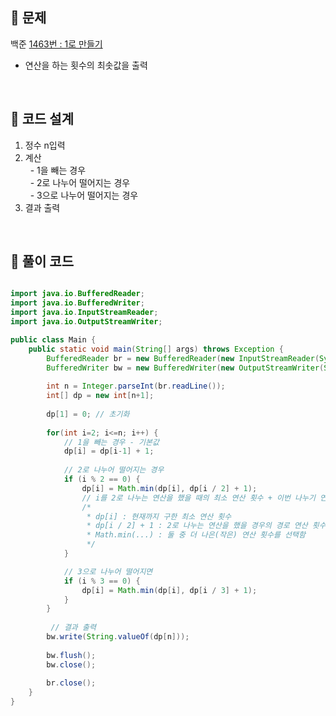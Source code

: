 
## 📌 문제
백준 [1463번 : 1로 만들기](https://www.acmicpc.net/problem/1463)

- 연산을 하는 횟수의 최솟값을 출력

<br>

## 📌 코드 설계
1. 정수 n입력
2. 계산 <br>
  - 1을 빼는 경우 <br>
  - 2로 나누어 떨어지는 경우 <br>
  - 3으로 나누어 떨어지는 경우 <br>
3. 결과 출력


<br>

## 📌 풀이 코드

```java

import java.io.BufferedReader;
import java.io.BufferedWriter;
import java.io.InputStreamReader;
import java.io.OutputStreamWriter;

public class Main {
	public static void main(String[] args) throws Exception {
		BufferedReader br = new BufferedReader(new InputStreamReader(System.in));
		BufferedWriter bw = new BufferedWriter(new OutputStreamWriter(System.out));
		
		int n = Integer.parseInt(br.readLine());
		int[] dp = new int[n+1];
		
		dp[1] = 0; // 초기화
		
		for(int i=2; i<=n; i++) {
			// 1을 빼는 경우 - 기본값
			dp[i] = dp[i-1] + 1;
			
			// 2로 나누어 떨어지는 경우
			if (i % 2 == 0) {
                dp[i] = Math.min(dp[i], dp[i / 2] + 1); 
                // i를 2로 나누는 연산을 했을 때의 최소 연산 횟수 + 이번 나누기 연산 1회 중 더 작은 값을 선택
                /*
                 * dp[i] : 현재까지 구한 최소 연산 횟수
				 * dp[i / 2] + 1 : 2로 나누는 연산을 했을 경우의 경로 연산 횟수
				 * Math.min(...) : 둘 중 더 나은(작은) 연산 횟수를 선택함
                 */
            }

            // 3으로 나누어 떨어지면
            if (i % 3 == 0) {
                dp[i] = Math.min(dp[i], dp[i / 3] + 1);
            }
		}
		
		 // 결과 출력
        bw.write(String.valueOf(dp[n]));
		
		bw.flush();
		bw.close();
		
		br.close();
	}
}
